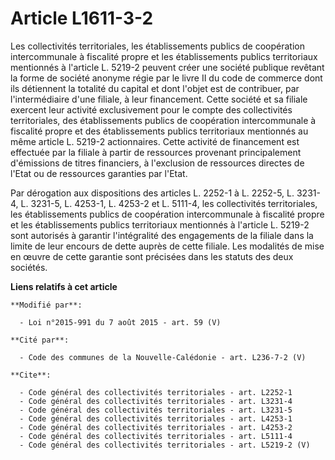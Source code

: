 # Article L1611-3-2

Les collectivités territoriales, les établissements publics de coopération intercommunale à fiscalité propre et les
établissements publics territoriaux mentionnés à l'article L. 5219-2 peuvent créer une société publique revêtant la forme de
société anonyme régie par le livre II du code de commerce dont ils détiennent la totalité du capital et dont l'objet est de
contribuer, par l'intermédiaire d'une filiale, à leur financement. Cette société et sa filiale exercent leur activité
exclusivement pour le compte des collectivités territoriales, des établissements publics de coopération intercommunale à
fiscalité propre et des établissements publics territoriaux mentionnés au même article L. 5219-2 actionnaires. Cette activité
de financement est effectuée par la filiale à partir de ressources provenant principalement d'émissions de titres financiers,
à l'exclusion de ressources directes de l'Etat ou de ressources garanties par l'Etat. 

Par dérogation aux dispositions des articles L. 2252-1 à L. 2252-5, 
L. 3231-4, L. 3231-5, 
L. 4253-1, L. 4253-2 et L. 5111-4, les collectivités territoriales, les établissements publics de coopération intercommunale
à fiscalité propre et les établissements publics territoriaux mentionnés à l'article L. 5219-2 sont autorisés à garantir
l'intégralité des engagements de la filiale dans la limite de leur encours de dette auprès de cette filiale. Les modalités de
mise en œuvre de cette garantie sont précisées dans les statuts des deux sociétés.

**Liens relatifs à cet article**

	**Modifié par**:

	  - Loi n°2015-991 du 7 août 2015 - art. 59 (V)

	**Cité par**:

	  - Code des communes de la Nouvelle-Calédonie - art. L236-7-2 (V)

	**Cite**:

	  - Code général des collectivités territoriales - art. L2252-1
	  - Code général des collectivités territoriales - art. L3231-4
	  - Code général des collectivités territoriales - art. L3231-5
	  - Code général des collectivités territoriales - art. L4253-1
	  - Code général des collectivités territoriales - art. L4253-2
	  - Code général des collectivités territoriales - art. L5111-4
	  - Code général des collectivités territoriales - art. L5219-2 (V)
